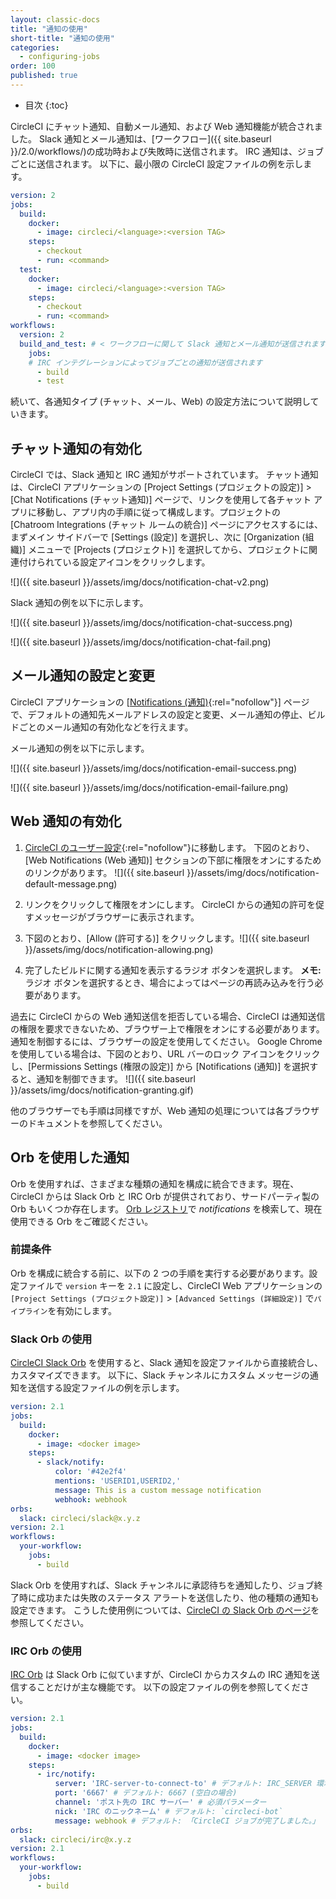 ```yaml
---
layout: classic-docs
title: "通知の使用"
short-title: "通知の使用"
categories:
  - configuring-jobs
order: 100
published: true
---
```


* 目次
{:toc}


CircleCI にチャット通知、自動メール通知、および Web 通知機能が統合されました。 Slack 通知とメール通知は、[ワークフロー]({{ site.baseurl }}/2.0/workflows/)の成功時および失敗時に送信されます。 IRC 通知は、ジョブごとに送信されます。 以下に、最小限の CircleCI 設定ファイルの例を示します。

```yaml
version: 2
jobs:
  build:
    docker:
      - image: circleci/<language>:<version TAG>
    steps:
      - checkout
      - run: <command>
  test:
    docker:
      - image: circleci/<language>:<version TAG>
    steps:
      - checkout
      - run: <command>
workflows:
  version: 2
  build_and_test: # < ワークフローに関して Slack 通知とメール通知が送信されます
    jobs:
    # IRC インテグレーションによってジョブごとの通知が送信されます
      - build
      - test
```

続いて、各通知タイプ (チャット、メール、Web) の設定方法について説明していきます。

## チャット通知の有効化

CircleCI では、Slack 通知と IRC 通知がサポートされています。 チャット通知は、CircleCI アプリケーションの [Project Settings (プロジェクトの設定)] > [Chat Notifications (チャット通知)] ページで、リンクを使用して各チャット アプリに移動し、アプリ内の手順に従って構成します。プロジェクトの [Chatroom Integrations (チャット ルームの統合)] ページにアクセスするには、まずメイン サイドバーで [Settings (設定)] を選択し、次に [Organization (組織)] メニューで [Projects (プロジェクト)] を選択してから、プロジェクトに関連付けられている設定アイコンをクリックします。

![]({{ site.baseurl }}/assets/img/docs/notification-chat-v2.png)

Slack 通知の例を以下に示します。

![]({{ site.baseurl }}/assets/img/docs/notification-chat-success.png)

![]({{ site.baseurl }}/assets/img/docs/notification-chat-fail.png)

## メール通知の設定と変更

CircleCI アプリケーションの [[Notifications (通知)](https://circleci.com/account/notifications){:rel="nofollow"}] ページで、デフォルトの通知先メールアドレスの設定と変更、メール通知の停止、ビルドごとのメール通知の有効化などを行えます。

メール通知の例を以下に示します。

![]({{ site.baseurl }}/assets/img/docs/notification-email-success.png)

![]({{ site.baseurl }}/assets/img/docs/notification-email-failure.png)

## Web 通知の有効化

1. [CircleCI のユーザー設定](https://circleci.com/account/notifications){:rel="nofollow"}に移動します。 下図のとおり、[Web Notifications (Web 通知)] セクションの下部に権限をオンにするためのリンクがあります。 ![]({{ site.baseurl }}/assets/img/docs/notification-default-message.png)

2. リンクをクリックして権限をオンにします。 CircleCI からの通知の許可を促すメッセージがブラウザーに表示されます。

3. 下図のとおり、[Allow (許可する)] をクリックします。![]({{ site.baseurl }}/assets/img/docs/notification-allowing.png)

4. 完了したビルドに関する通知を表示するラジオ ボタンを選択します。 **メモ:** ラジオ ボタンを選択するとき、場合によってはページの再読み込みを行う必要があります。

過去に CircleCI からの Web 通知送信を拒否している場合、CircleCI は通知送信の権限を要求できないため、ブラウザー上で権限をオンにする必要があります。 通知を制御するには、ブラウザーの設定を使用してください。 Google Chrome を使用している場合は、下図のとおり、URL バーのロック アイコンをクリックし、[Permissions Settings (権限の設定)] から [Notifications (通知)] を選択すると、通知を制御できます。 ![]({{ site.baseurl }}/assets/img/docs/notification-granting.gif)

他のブラウザーでも手順は同様ですが、Web 通知の処理については各ブラウザーのドキュメントを参照してください。

## Orb を使用した通知

Orb を使用すれば、さまざまな種類の通知を構成に統合できます。現在、CircleCI からは Slack Orb と IRC Orb が提供されており、サードパーティ製の Orb もいくつか存在します。 [Orb レジストリ](https://circleci.com/orbs/registry/?query=notification&filterBy=all)で *notifications* を検索して、現在使用できる Orb をご確認ください。

### 前提条件

Orb を構成に統合する前に、以下の 2 つの手順を実行する必要があります。設定ファイルで `version` キーを `2.1` に設定し、CircleCI Web アプリケーションの `[Project Settings (プロジェクト設定)]` > `[Advanced Settings (詳細設定)]` で`パイプライン`を有効にします。

### Slack Orb の使用

[CircleCI Slack Orb](https://circleci.com/orbs/registry/orb/circleci/slack) を使用すると、Slack 通知を設定ファイルから直接統合し、カスタマイズできます。 以下に、Slack チャンネルにカスタム メッセージの通知を送信する設定ファイルの例を示します。

```yaml
version: 2.1
jobs:
  build:
    docker:
      - image: <docker image>
    steps:
      - slack/notify:
          color: '#42e2f4'
          mentions: 'USERID1,USERID2,'
          message: This is a custom message notification
          webhook: webhook
orbs:
  slack: circleci/slack@x.y.z
version: 2.1
workflows:
  your-workflow:
    jobs:
      - build
```

Slack Orb を使用すれば、Slack チャンネルに承認待ちを通知したり、ジョブ終了時に成功または失敗のステータス アラートを送信したり、他の種類の通知も設定できます。 こうした使用例については、[CircleCI の Slack Orb のページ](https://circleci.com/orbs/registry/orb/circleci/slack)を参照してください。

### IRC Orb の使用

[IRC Orb](https://circleci.com/orbs/registry/orb/circleci/irc) は Slack Orb に似ていますが、CircleCI からカスタムの IRC 通知を送信することだけが主な機能です。 以下の設定ファイルの例を参照してください。

```yaml
version: 2.1
jobs:
  build:
    docker:
      - image: <docker image>
    steps:
      - irc/notify:
          server: 'IRC-server-to-connect-to' # デフォルト: IRC_SERVER 環境変数
          port: '6667' # デフォルト: 6667 (空白の場合)
          channel: 'ポスト先の IRC サーバー' # 必須パラメーター
          nick: 'IRC のニックネーム' # デフォルト: `circleci-bot`
          message: webhook # デフォルト: 「CircleCI ジョブが完了しました。」
orbs:
  slack: circleci/irc@x.y.z
version: 2.1
workflows:
  your-workflow:
    jobs:
      - build
```